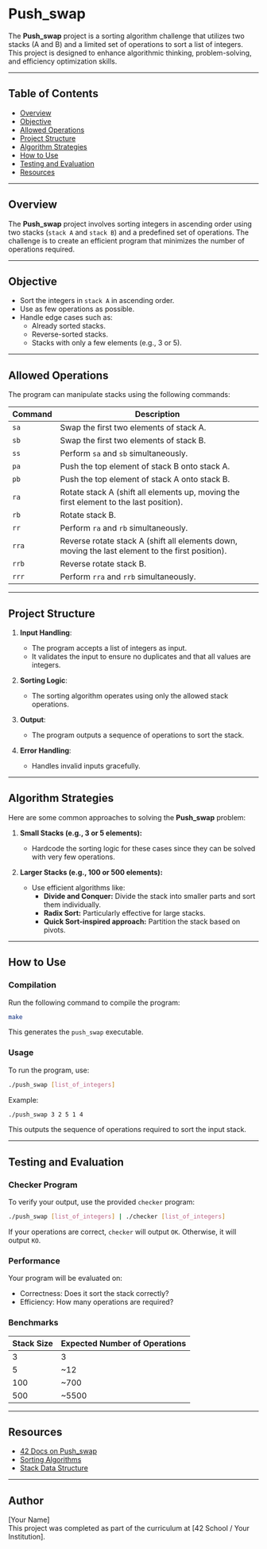 # Push_swap

The **Push_swap** project is a sorting algorithm challenge that utilizes two stacks (A and B) and a limited set of operations to sort a list of integers. This project is designed to enhance algorithmic thinking, problem-solving, and efficiency optimization skills.

---

## Table of Contents
- [Overview](#overview)
- [Objective](#objective)
- [Allowed Operations](#allowed-operations)
- [Project Structure](#project-structure)
- [Algorithm Strategies](#algorithm-strategies)
- [How to Use](#how-to-use)
- [Testing and Evaluation](#testing-and-evaluation)
- [Resources](#resources)

---

## Overview
The **Push_swap** project involves sorting integers in ascending order using two stacks (`stack A` and `stack B`) and a predefined set of operations. The challenge is to create an efficient program that minimizes the number of operations required.

---

## Objective
- Sort the integers in `stack A` in ascending order.
- Use as few operations as possible.
- Handle edge cases such as:
  - Already sorted stacks.
  - Reverse-sorted stacks.
  - Stacks with only a few elements (e.g., 3 or 5).

---

## Allowed Operations
The program can manipulate stacks using the following commands:

| Command | Description |
|---------|-------------|
| `sa`    | Swap the first two elements of stack A. |
| `sb`    | Swap the first two elements of stack B. |
| `ss`    | Perform `sa` and `sb` simultaneously. |
| `pa`    | Push the top element of stack B onto stack A. |
| `pb`    | Push the top element of stack A onto stack B. |
| `ra`    | Rotate stack A (shift all elements up, moving the first element to the last position). |
| `rb`    | Rotate stack B. |
| `rr`    | Perform `ra` and `rb` simultaneously. |
| `rra`   | Reverse rotate stack A (shift all elements down, moving the last element to the first position). |
| `rrb`   | Reverse rotate stack B. |
| `rrr`   | Perform `rra` and `rrb` simultaneously. |

---

## Project Structure
1. **Input Handling**:
   - The program accepts a list of integers as input.
   - It validates the input to ensure no duplicates and that all values are integers.

2. **Sorting Logic**:
   - The sorting algorithm operates using only the allowed stack operations.

3. **Output**:
   - The program outputs a sequence of operations to sort the stack.

4. **Error Handling**:
   - Handles invalid inputs gracefully.

---

## Algorithm Strategies
Here are some common approaches to solving the **Push_swap** problem:

1. **Small Stacks (e.g., 3 or 5 elements):**
   - Hardcode the sorting logic for these cases since they can be solved with very few operations.

2. **Larger Stacks (e.g., 100 or 500 elements):**
   - Use efficient algorithms like:
     - **Divide and Conquer:** Divide the stack into smaller parts and sort them individually.
     - **Radix Sort:** Particularly effective for large stacks.
     - **Quick Sort-inspired approach:** Partition the stack based on pivots.

---

## How to Use
### Compilation
Run the following command to compile the program:
```bash
make
```
This generates the `push_swap` executable.

### Usage
To run the program, use:
```bash
./push_swap [list_of_integers]
```
Example:
```bash
./push_swap 3 2 5 1 4
```
This outputs the sequence of operations required to sort the input stack.

---

## Testing and Evaluation
### Checker Program
To verify your output, use the provided `checker` program:
```bash
./push_swap [list_of_integers] | ./checker [list_of_integers]
```
If your operations are correct, `checker` will output `OK`. Otherwise, it will output `KO`.

### Performance
Your program will be evaluated on:
- Correctness: Does it sort the stack correctly?
- Efficiency: How many operations are required?

### Benchmarks
| Stack Size | Expected Number of Operations |
|------------|-------------------------------|
| 3          | 3                             |
| 5          | ~12                           |
| 100        | ~700                          |
| 500        | ~5500                         |

---

## Resources
- [42 Docs on Push_swap](https://projects.intra.42.fr/projects/push_swap)
- [Sorting Algorithms](https://en.wikipedia.org/wiki/Sorting_algorithm)
- [Stack Data Structure](https://en.wikipedia.org/wiki/Stack_(abstract_data_type))

---

## Author
[Your Name]  
This project was completed as part of the curriculum at [42 School / Your Institution].
